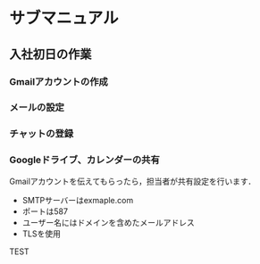 # サブマニュアル
## 入社初日の作業
### Gmailアカウントの作成
### メールの設定
### チャットの登録
### Googleドライブ、カレンダーの共有
Gmailアカウントを伝えてもらったら，担当者が共有設定を行います．
- SMTPサーバーはexmaple.com
- ポートは587
- ユーザー名にはドメインを含めたメールアドレス
- TLSを使用

TEST